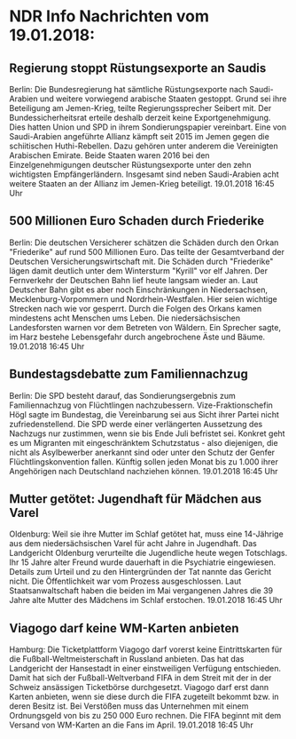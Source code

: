 # NDR Info Nachrichten vom 19.01.2018:


## Regierung stoppt Rüstungsexporte an Saudis
Berlin: Die Bundesregierung hat sämtliche Rüstungsexporte nach Saudi-Arabien und weitere vorwiegend arabische Staaten gestoppt. Grund sei ihre Beteiligung am Jemen-Krieg, teilte Regierungssprecher Seibert mit. Der Bundessicherheitsrat erteile deshalb derzeit keine Exportgenehmigung. Dies hatten Union und SPD in ihrem Sondierungspapier vereinbart. Eine von Saudi-Arabien angeführte Allianz kämpft seit 2015 im Jemen gegen die schiitischen Huthi-Rebellen. Dazu gehören unter anderem die Vereinigten Arabischen Emirate. Beide Staaten waren 2016 bei den Einzelgenehmigungen deutscher Rüstungsexporte unter den zehn wichtigsten Empfängerländern. Insgesamt sind neben Saudi-Arabien acht weitere Staaten an der Allianz im Jemen-Krieg beteiligt. 19.01.2018 16:45 Uhr 

## 500 Millionen Euro Schaden durch Friederike
Berlin: Die deutschen Versicherer schätzen die Schäden durch den Orkan "Friederike" auf rund 500 Millionen Euro. Das teilte der Gesamtverband der Deutschen Versicherungswirtschaft mit. Die Schäden durch "Friederike" lägen damit deutlich unter dem Wintersturm "Kyrill" vor elf Jahren. Der Fernverkehr der Deutschen Bahn lief heute langsam wieder an. Laut Deutscher Bahn gibt es aber noch Einschränkungen in Niedersachsen, Mecklenburg-Vorpommern und Nordrhein-Westfalen. Hier seien wichtige Strecken nach wie vor gesperrt. Durch die Folgen des Orkans kamen mindestens acht Menschen ums Leben. Die niedersächsischen Landesforsten warnen vor dem Betreten von Wäldern. Ein Sprecher sagte, im Harz bestehe Lebensgefahr durch angebrochene Äste und Bäume. 19.01.2018 16:45 Uhr 

## Bundestagsdebatte zum Familiennachzug
Berlin: Die SPD besteht darauf, das Sondierungsergebnis zum Familiennachzug von Flüchtlingen nachzubessern. Vize-Fraktionschefin Högl sagte im Bundestag, die Vereinbarung sei aus Sicht ihrer Partei nicht zufriedenstellend. Die SPD werde einer verlängerten Aussetzung des Nachzugs nur zustimmen, wenn sie bis Ende Juli befristet sei. Konkret geht es um Migranten mit eingeschränktem Schutzstatus - also diejenigen, die nicht als Asylbewerber anerkannt sind oder unter den Schutz der Genfer Flüchtlingskonvention fallen. Künftig sollen jeden Monat bis zu 1.000 ihrer Angehörigen nach Deutschland nachziehen können. 19.01.2018 16:45 Uhr 

## Mutter getötet: Jugendhaft für Mädchen aus Varel
Oldenburg: Weil sie ihre Mutter im Schlaf getötet hat, muss eine 14-Jährige aus dem niedersächsischen Varel für acht Jahre in Jugendhaft. Das Landgericht Oldenburg verurteilte die Jugendliche heute wegen Totschlags. Ihr 15 Jahre alter Freund wurde dauerhaft in die Psychiatrie eingewiesen. Details zum Urteil und zu den Hintergründen der Tat nannte das Gericht nicht. Die Öffentlichkeit war vom Prozess ausgeschlossen. Laut Staatsanwaltschaft haben die beiden im Mai vergangenen Jahres die 39 Jahre alte Mutter des Mädchens im Schlaf erstochen. 19.01.2018 16:45 Uhr 

## Viagogo darf keine WM-Karten anbieten
Hamburg:    Die Ticketplattform Viagogo darf vorerst keine Eintrittskarten für die Fußball-Weltmeisterschaft in Russland anbieten. Das hat das Landgericht der Hansestadt in einer einstweiligen Verfügung entschieden. Damit hat sich der Fußball-Weltverband FIFA in dem Streit mit der in der Schweiz ansässigen Ticketbörse durchgesetzt. Viagogo darf erst dann Karten anbieten, wenn sie diese durch die FIFA zugeteilt bekommt bzw. in deren Besitz ist. Bei Verstößen muss das Unternehmen mit einem Ordnungsgeld von bis zu 250 000 Euro rechnen. Die FIFA beginnt mit dem Versand von WM-Karten an die Fans im April. 19.01.2018 16:45 Uhr 
